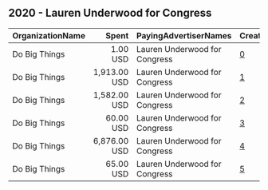 ## 2020 - Lauren Underwood for Congress 
|OrganizationName|Spent|PayingAdvertiserNames|CreativeUrls|Impressions|Genders|AgeBrackets|CountryCodes|BillingAddresses|CandidateBallotInformation|
|:---|---:|:---|:---|---:|:---|:---|:---|:---|:---|
|Do Big Things|1.00 USD|Lauren Underwood for Congress|[0](https://www.snap.com/political-ads/asset/e07df6ffecf8f045223defbd3c80b8b8c2a8c62f5c46b30f25105222b3e9b2fc?mediaType=png)|188|MALE|18+|united states|"PO Box 128,Mill Valley,94942,US"|Lauren Underwood|
|Do Big Things|1,913.00 USD|Lauren Underwood for Congress|[1](https://www.snap.com/political-ads/asset/40ee476dacb5e92e6fc890b40dcf5516d238525e60bc3b0c4aa948af7e17b949?mediaType=png)|322,044|MALE|18+|united states|"PO Box 128,Mill Valley,94942,US"|Lauren Underwood|
|Do Big Things|1,582.00 USD|Lauren Underwood for Congress|[2](https://www.snap.com/political-ads/asset/7a11c9d98ea510ccaf5a426c152b01ea22f120677c47c3a9a2cb7a8835f819a2?mediaType=png)|264,933|MALE|18+|united states|"PO Box 128,Mill Valley,94942,US"|Lauren Underwood|
|Do Big Things|60.00 USD|Lauren Underwood for Congress|[3](https://www.snap.com/political-ads/asset/40ee476dacb5e92e6fc890b40dcf5516d238525e60bc3b0c4aa948af7e17b949?mediaType=png)|8,264|MALE|18+|united states|"PO Box 128,Mill Valley,94942,US"|Lauren Underwood|
|Do Big Things|6,876.00 USD|Lauren Underwood for Congress|[4](https://www.snap.com/political-ads/asset/e91ea0451b6931d6647933f1307c9c2293460b6ff05dc805960b787c20f6c9fa?mediaType=png)|1,355,913|FEMALE|18-37|united states|"PO Box 128,Mill Valley,94942,US"|Lauren Underwood|
|Do Big Things|65.00 USD|Lauren Underwood for Congress|[5](https://www.snap.com/political-ads/asset/7a11c9d98ea510ccaf5a426c152b01ea22f120677c47c3a9a2cb7a8835f819a2?mediaType=png)|8,336|MALE|18+|united states|"PO Box 128,Mill Valley,94942,US"|Lauren Underwood|
